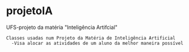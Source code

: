 # projetoIA
UFS-projeto da matéria "Inteligência Artifcial"
    
    Classes usadas num Projeto da Matéria de Inteligência Artificial
      -Visa alocar as atividades de um aluno da melhor maneira possível
